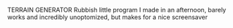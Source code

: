 TERRAIN GENERATOR
Rubbish little program I made in an afternoon, barely works and incredibly unoptomized, but makes for a nice screensaver
